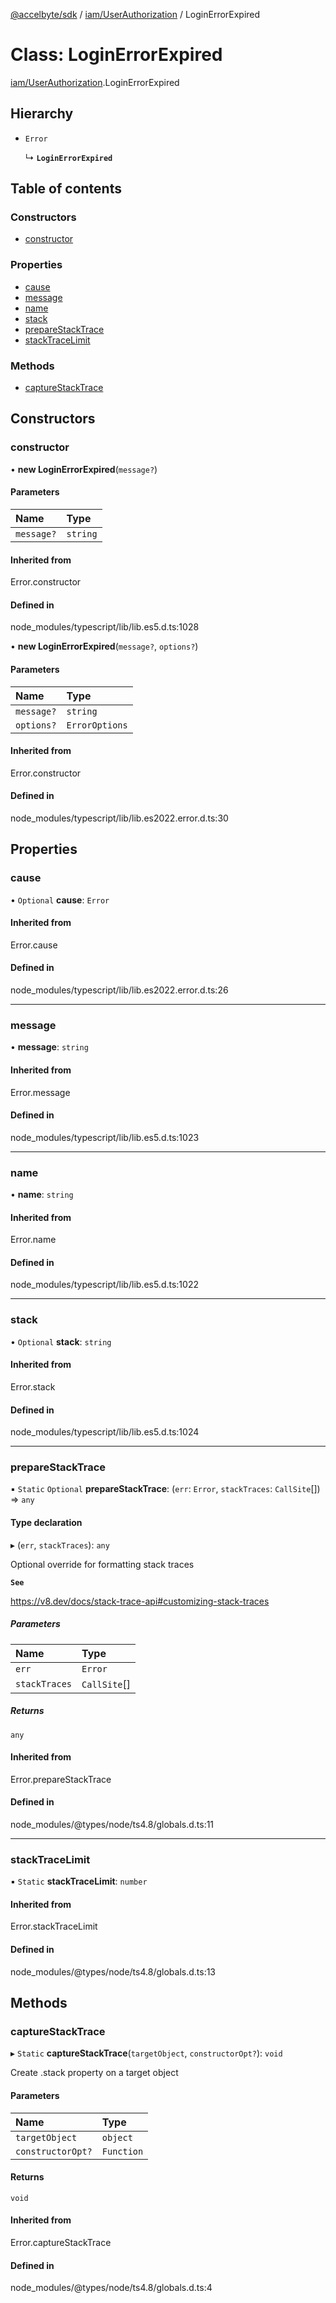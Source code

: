 [@accelbyte/sdk](../README.md) / [iam/UserAuthorization](../modules/iam_UserAuthorization.md) / LoginErrorExpired

# Class: LoginErrorExpired

[iam/UserAuthorization](../modules/iam_UserAuthorization.md).LoginErrorExpired

## Hierarchy

- `Error`

  ↳ **`LoginErrorExpired`**

## Table of contents

### Constructors

- [constructor](iam_UserAuthorization.LoginErrorExpired.md#constructor)

### Properties

- [cause](iam_UserAuthorization.LoginErrorExpired.md#cause)
- [message](iam_UserAuthorization.LoginErrorExpired.md#message)
- [name](iam_UserAuthorization.LoginErrorExpired.md#name)
- [stack](iam_UserAuthorization.LoginErrorExpired.md#stack)
- [prepareStackTrace](iam_UserAuthorization.LoginErrorExpired.md#preparestacktrace)
- [stackTraceLimit](iam_UserAuthorization.LoginErrorExpired.md#stacktracelimit)

### Methods

- [captureStackTrace](iam_UserAuthorization.LoginErrorExpired.md#capturestacktrace)

## Constructors

### constructor

• **new LoginErrorExpired**(`message?`)

#### Parameters

| Name | Type |
| :------ | :------ |
| `message?` | `string` |

#### Inherited from

Error.constructor

#### Defined in

node_modules/typescript/lib/lib.es5.d.ts:1028

• **new LoginErrorExpired**(`message?`, `options?`)

#### Parameters

| Name | Type |
| :------ | :------ |
| `message?` | `string` |
| `options?` | `ErrorOptions` |

#### Inherited from

Error.constructor

#### Defined in

node_modules/typescript/lib/lib.es2022.error.d.ts:30

## Properties

### cause

• `Optional` **cause**: `Error`

#### Inherited from

Error.cause

#### Defined in

node_modules/typescript/lib/lib.es2022.error.d.ts:26

___

### message

• **message**: `string`

#### Inherited from

Error.message

#### Defined in

node_modules/typescript/lib/lib.es5.d.ts:1023

___

### name

• **name**: `string`

#### Inherited from

Error.name

#### Defined in

node_modules/typescript/lib/lib.es5.d.ts:1022

___

### stack

• `Optional` **stack**: `string`

#### Inherited from

Error.stack

#### Defined in

node_modules/typescript/lib/lib.es5.d.ts:1024

___

### prepareStackTrace

▪ `Static` `Optional` **prepareStackTrace**: (`err`: `Error`, `stackTraces`: `CallSite`[]) => `any`

#### Type declaration

▸ (`err`, `stackTraces`): `any`

Optional override for formatting stack traces

**`See`**

https://v8.dev/docs/stack-trace-api#customizing-stack-traces

##### Parameters

| Name | Type |
| :------ | :------ |
| `err` | `Error` |
| `stackTraces` | `CallSite`[] |

##### Returns

`any`

#### Inherited from

Error.prepareStackTrace

#### Defined in

node_modules/@types/node/ts4.8/globals.d.ts:11

___

### stackTraceLimit

▪ `Static` **stackTraceLimit**: `number`

#### Inherited from

Error.stackTraceLimit

#### Defined in

node_modules/@types/node/ts4.8/globals.d.ts:13

## Methods

### captureStackTrace

▸ `Static` **captureStackTrace**(`targetObject`, `constructorOpt?`): `void`

Create .stack property on a target object

#### Parameters

| Name | Type |
| :------ | :------ |
| `targetObject` | `object` |
| `constructorOpt?` | `Function` |

#### Returns

`void`

#### Inherited from

Error.captureStackTrace

#### Defined in

node_modules/@types/node/ts4.8/globals.d.ts:4
